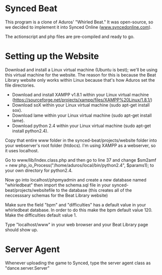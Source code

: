 # Synced Beat
This program is a clone of Aduros' "Whirled Beat." 
It was open-source, so we decided to implement it into Synced Online (www.syncedonline.com).

The actionscript and php files are pre-compiled and ready to go.

# Setting up the Website
Download and install a Linux virtual machine (Ubuntu is best); we'll be using this virtual machine for the website. The reason for this is because the Beat Library website only works within Linux because that's how Aduros set the file directories.

- Download and install XAMPP v1.8.1 within your Linux virtual machine (https://sourceforge.net/projects/xampp/files/XAMPP%20Linux/1.8.1/)
- Download soX within your Linux virtual machine (sudo apt-get install sox).
- Download lame within your Linux virtual machine (sudo apt-get install lame).
- Download python 2.4 within your Linux virtual machine (sudo apt-get install python2.4).

Copy that entire www folder in the synced-beat/projects/website folder into your webserver's root folder (htdocs). I'm using XAMPP as a webserver, so it uses localhost. 

Go to www/lib/Index.class.php and then go to line 37 and change 
$sm2amf = new php_io_Process("/home/aduros/local/bin/python2.4", $params1); to your own directory for python2.4.

Now go into localhost/phpmyadmin and create a new database named "whirledbeat" then import the schema.sql file in your synced-beat/projects/websitefile to the database (this creates all of the neccesssary schemas for the Beat Library website)

Make sure the field "bpm" and "difficulties" has a default value in your whirledbeat database. In order to do this make the bpm default value 120. Make the difficulties default value 1.

Type "localhost/www" in your web browser and your Beat Library page should show up.

# Server Agent
Whenever uploading the game to Synced, type the server agent class as "dance.server.Server"


